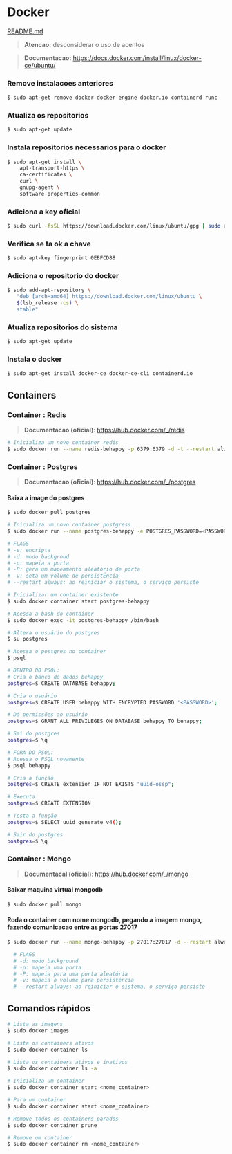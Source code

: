 # Docker

[README.md](../README.md)

> **Atencao:** desconsiderar o uso de acentos

> **Documentacao:** https://docs.docker.com/install/linux/docker-ce/ubuntu/

### Remove instalacoes anteriores

```bash
$ sudo apt-get remove docker docker-engine docker.io containerd runc
```

### Atualiza os repositorios

```bash
$ sudo apt-get update
```

### Instala repositorios necessarios para o docker

```bash
$ sudo apt-get install \
    apt-transport-https \
    ca-certificates \
    curl \
    gnupg-agent \
    software-properties-common
```

### Adiciona a key oficial

```bash
$ sudo curl -fsSL https://download.docker.com/linux/ubuntu/gpg | sudo apt-key add -
```

### Verifica se ta ok a chave

```bash
$ sudo apt-key fingerprint 0EBFCD88
```

### Adiciona o repositorio do docker

```bash
$ sudo add-apt-repository \
   "deb [arch=amd64] https://download.docker.com/linux/ubuntu \
   $(lsb_release -cs) \
   stable"
```

### Atualiza repositorios do sistema

```bash
$ sudo apt-get update
```

### Instala o docker

```bash
$ sudo apt-get install docker-ce docker-ce-cli containerd.io
```

## Containers

### Container : Redis

> **Documentacao (oficial)**: https://hub.docker.com/_/redis

```bash
# Inicializa um novo container redis
$ sudo docker run --name redis-behappy -p 6379:6379 -d -t --restart always redis:alpine
```

### Container : Postgres

> **Documentacao (oficial)**: https://hub.docker.com/_/postgres

#### Baixa a image do postgres

```bash
$ sudo docker pull postgres
```

```bash
# Inicializa um novo container postgress
$ sudo docker run --name postgres-behappy -e POSTGRES_PASSWORD=<PASSWORD> -d -p 127.0.0.1:6870:5432 --restart always postgres

# FLAGS
# -e: encripta
# -d: modo backgroud
# -p: mapeia a porta
# -P: gera um mapeamento aleatório de porta
# -v: seta um volume de persistÊncia
# --restart always: ao reiniciar o sistema, o serviço persiste

# Inicializar um container existente
$ sudo docker container start postgres-behappy

# Acessa a bash do container
$ sudo docker exec -it postgres-behappy /bin/bash

# Altera o usuário do postgres
$ su postgres

# Acessa o postgres no container
$ psql

# DENTRO DO PSQL:
# Cria o banco de dados behappy
postgres=$ CREATE DATABASE behappy;

# Cria o usuário
postgres=$ CREATE USER behappy WITH ENCRYPTED PASSWORD '<PASSWORD>';

# Dá permissões ao usuário
postgres=$ GRANT ALL PRIVILEGES ON DATABASE behappy TO behappy;

# Sai do postgres
postgres=$ \q

# FORA DO PSQL:
# Acessa o PSQL novamente
$ psql behappy

# Cria a função
postgres=$ CREATE extension IF NOT EXISTS "uuid-ossp";

# Executa
postgres=$ CREATE EXTENSION

# Testa a função
postgres=$ SELECT uuid_generate_v4();

# Sair do postgres
postgres=$ \q
```

### Container : Mongo

> **Documentacal (oficial)**: https://hub.docker.com/_/mongo

#### Baixar maquina virtual mongodb

```bash
$ sudo docker pull mongo
```

#### Roda o container com nome mongodb, pegando a imagem mongo, fazendo comunicacao entre as portas 27017

```bash
$ sudo docker run --name mongo-behappy -p 27017:27017 -d --restart always mongo

  # FLAGS
  # -d: modo background
  # -p: mapeia uma porta
  # -P: mapeia para uma porta aleatória
  # -v: mapeia o volume para persistência
  # --restart always: ao reiniciar o sistema, o serviço persiste
```

## Comandos rápidos

```bash
# Lista as imagens
$ sudo docker images

# Lista os containers ativos
$ sudo docker container ls

# Lista os containers ativos e inativos
$ sudo docker container ls -a

# Inicializa um container
$ sudo docker container start <nome_container>

# Para um container
$ sudo docker container start <nome_container>

# Remove todos os containers parados
$ sudo docker container prune

# Remove um container
$ sudo docker container rm <nome_container>
```
